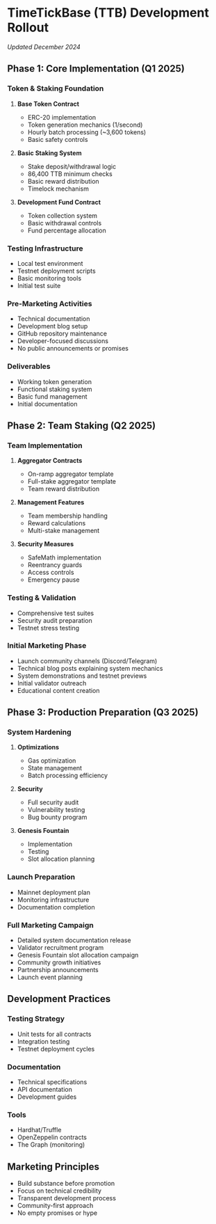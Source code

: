 # TimeTickBase (TTB) Development Rollout
*Updated December 2024*

## Phase 1: Core Implementation (Q1 2025)

### Token & Staking Foundation
1. **Base Token Contract**
   - ERC-20 implementation
   - Token generation mechanics (1/second)
   - Hourly batch processing (~3,600 tokens)
   - Basic safety controls

2. **Basic Staking System**
   - Stake deposit/withdrawal logic
   - 86,400 TTB minimum checks
   - Basic reward distribution
   - Timelock mechanism

3. **Development Fund Contract**
   - Token collection system
   - Basic withdrawal controls
   - Fund percentage allocation

### Testing Infrastructure
- Local test environment
- Testnet deployment scripts
- Basic monitoring tools
- Initial test suite

### Pre-Marketing Activities
- Technical documentation
- Development blog setup
- GitHub repository maintenance
- Developer-focused discussions
- No public announcements or promises

### Deliverables
- Working token generation
- Functional staking system
- Basic fund management
- Initial documentation

## Phase 2: Team Staking (Q2 2025)

### Team Implementation
1. **Aggregator Contracts**
   - On-ramp aggregator template
   - Full-stake aggregator template
   - Team reward distribution

2. **Management Features**
   - Team membership handling
   - Reward calculations
   - Multi-stake management

3. **Security Measures**
   - SafeMath implementation
   - Reentrancy guards
   - Access controls
   - Emergency pause

### Testing & Validation
- Comprehensive test suites
- Security audit preparation
- Testnet stress testing

### Initial Marketing Phase
- Launch community channels (Discord/Telegram)
- Technical blog posts explaining system mechanics
- System demonstrations and testnet previews
- Initial validator outreach
- Educational content creation

## Phase 3: Production Preparation (Q3 2025)

### System Hardening
1. **Optimizations**
   - Gas optimization
   - State management
   - Batch processing efficiency

2. **Security**
   - Full security audit
   - Vulnerability testing
   - Bug bounty program

3. **Genesis Fountain**
   - Implementation
   - Testing
   - Slot allocation planning

### Launch Preparation
- Mainnet deployment plan
- Monitoring infrastructure
- Documentation completion

### Full Marketing Campaign
- Detailed system documentation release
- Validator recruitment program
- Genesis Fountain slot allocation campaign
- Community growth initiatives
- Partnership announcements
- Launch event planning

## Development Practices

### Testing Strategy
- Unit tests for all contracts
- Integration testing
- Testnet deployment cycles

### Documentation
- Technical specifications
- API documentation
- Development guides

### Tools
- Hardhat/Truffle
- OpenZeppelin contracts
- The Graph (monitoring)

## Marketing Principles
- Build substance before promotion
- Focus on technical credibility
- Transparent development process
- Community-first approach
- No empty promises or hype
